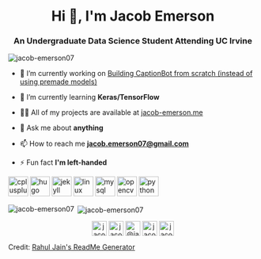<h1 align="center">Hi 👋, I'm Jacob Emerson</h1>
<h3 align="center">An Undergraduate Data Science Student Attending UC Irvine</h3>

<p align="left"> <img src="https://komarev.com/ghpvc/?username=jacob-emerson07" alt="jacob-emerson07" /> </p>

- 🔭 I’m currently working on [Building CaptionBot from scratch (instead of using premade models)]()

- 🌱 I’m currently learning **Keras/TensorFlow**

- 👨‍💻 All of my projects are available at [jacob-emerson.me](jacob-emerson.me)

- 💬 Ask me about **anything**

- 📫 How to reach me **jacob.emerson07@gmail.com**

- ⚡ Fun fact **I'm left-handed**

<!-- ### Blog posts -->
<!-- BLOG-POST-LIST:START -->
<!-- BLOG-POST-LIST:END -->


<p align="left"><img src="https://devicons.github.io/devicon/devicon.git/icons/cplusplus/cplusplus-original.svg" alt="cplusplus" width="40" height="40"/> <img src="https://api.iconify.design/logos-hugo.svg" alt="hugo" width="40" height="40"/> <img src="https://www.vectorlogo.zone/logos/jekyllrb/jekyllrb-icon.svg" alt="jekyll" width="40" height="40"/> <img src="https://devicons.github.io/devicon/devicon.git/icons/linux/linux-original.svg" alt="linux" width="40" height="40"/> <img src="https://devicons.github.io/devicon/devicon.git/icons/mysql/mysql-original-wordmark.svg" alt="mysql" width="40" height="40"/> <img src="https://www.vectorlogo.zone/logos/opencv/opencv-icon.svg" alt="opencv" width="40" height="40"/> <img src="https://devicons.github.io/devicon/devicon.git/icons/python/python-original.svg" alt="python" width="40" height="40"/></p>

<p><img align="left" src="https://github-readme-stats.vercel.app/api/top-langs/?username=jacob-emerson07&layout=compact&hide=html" alt="jacob-emerson07" /></p>

<p>&nbsp;<img align="center" src="https://github-readme-stats.vercel.app/api?username=jacob-emerson07&show_icons=true" alt="jacob-emerson07" /></p>

<p align="center">
<a href="https://linkedin.com/in/jacobemerson07" target="blank"><img align="center" src="https://cdn.jsdelivr.net/npm/simple-icons@3.0.1/icons/linkedin.svg" alt="jacobemerson07" height="30" width="30" /></a>
<a href="https://kaggle.com/jacobemerson07" target="blank"><img align="center" src="https://cdn.jsdelivr.net/npm/simple-icons@3.0.1/icons/kaggle.svg" alt="jacobemerson07" height="30" width="30" /></a>
<a href="https://medium.com/@jacob.emerson07" target="blank"><img align="center" src="https://cdn.jsdelivr.net/npm/simple-icons@3.0.1/icons/medium.svg" alt="@jacob.emerson07" height="30" width="30" /></a>
<a href="https://www.hackerrank.com/jacob_emerson07" target="blank"><img align="center" src="https://cdn.jsdelivr.net/npm/simple-icons@3.0.1/icons/hackerrank.svg" alt="jacob_emerson07" height="30" width="30" /></a>
<a href="https://www.leetcode.com/jacob_emerson07" target="blank"><img align="center" src="https://cdn.jsdelivr.net/npm/simple-icons@3.0.1/icons/leetcode.svg" alt="jacob_emerson07" height="30" width="30" /></a>
</p>

Credit: [Rahul Jain's ReadMe Generator](https://rahuldkjain.github.io/gh-profile-readme-generator/)
